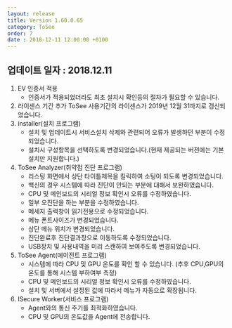 ```yaml
---
layout: release
title: Version 1.60.0.65
category: ToSee
order: 7
date : 2018-12-11 12:00:00 +0100
---
```


## 업데이트 일자 : 2018.12.11
  1. EV 인증서 적용  
     - 인증서가 적용되었더라도 최초 설치시 확인등의 절차가 필요할 수 있습니다.
  2. 라이센스 기간 추가 ToSee 사용기간의 라이센스가 2019년 12월 31까지로 갱신되었습니다.
  3. installer(설치 프로그램)
     - 설치 및 업데이트시 서비스설치 삭제와 관련되어 오류가 발생하던 부분이 수정되었습니다.
     - 설치시 구성항목을 선택하도록 변경되었습니다.(현재 제공되는 버젼에는 기본 설치만 지원합니다.)
  4. ToSee Analyzer(취약점 진단 프로그램)
     - 리스팅 화면에서 상단 타이틀제목을 킬릭하여 소팅이 되도록 변경되었습니다.
     - 백신의 경우 시스템에 따라 진단이 안되는 부분에 대해서 보완하였습니다.
     - CPU 및 메인보드의 시리얼 정보 확인시 오류를 수정하였습니다.
     - 일부 오진단을 하는 부분을 수정하였습니다.
     - 메세지 출력창이 읽기전용으로 수정되었습니다.
     - 메뉴 폰트사이즈가 변경되었습니다.
     - 상단 메뉴 위치가 변경되었습니다.
     - 진단완료후 진단결과창으로 이동하도록 수정되었습니다.
     - USB장치 및 사용내역을 미리 스캔하여 보여주도록 변경되었습니다.
  5. ToSee Agent(에이전트 프로그램)
     - 시스템에 따라 CPU 및 GPU 온도를 확인 할 수 있습니다.
     (추후 CPU,GPU의 온도를 통해 시스템 부하여부 측정)
     - CPU 및 메인보드의 시리얼 정보 확인시 오류를 수정하였습니다.
     - 설치 및 서버에서 설정된 값에 따라서 메뉴가 자동으로 확장됩니다.
  6. ISecure Worker(서비스 프로그램)
     - Agent와의 통신 주기를 최적화하였습니다.
     - CPU 및 GPU의 온도값을 Agent에 전송합니다.